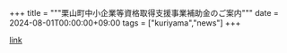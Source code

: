 +++
title = """栗山町中小企業等資格取得支援事業補助金のご案内"""
date = 2024-08-01T00:00:00+09:00
tags = ["kuriyama","news"]
+++


[link](https://www.town.kuriyama.hokkaido.jp/soshiki/51/28235.html)
